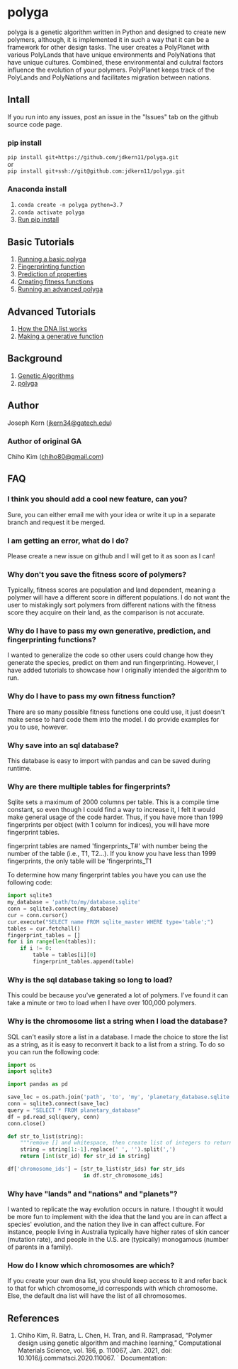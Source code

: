 # polyga
polyga is a genetic algorithm written in Python and designed to create new 
polymers, although, it is implemented it in such a way that it can be a 
framework for other design tasks. The user creates a
PolyPlanet with various PolyLands that have unique environments and PolyNations that
have unique cultures. Combined, these environmental and culutral factors
influence the evolution of your polymers. PolyPlanet keeps track of the 
PolyLands and PolyNations and facilitates migration between nations.

## Intall
If you run into any issues, post an issue in the "Issues" tab on the github
source code page.

### pip install
`pip install git+https://github.com/jdkern11/polyga.git`  
or  
`pip install git+ssh://git@github.com:jdkern11/polyga.git`

### Anaconda install
1. `conda create -n polyga python=3.7` 
2. `conda activate polyga`
3. [Run pip install](pip-install)



## Basic Tutorials
1. [Running a basic polyga](tutorials/basic.md)
2. [Fingerprinting function](tutorials/fingerprinting.md)
3. [Prediction of properties](tutorials/predict.md)
4. [Creating fitness functions](tutorials/fitness.md)
5. [Running an advanced polyga](tutorials/advanced.md) 

## Advanced Tutorials
1. [How the DNA list works](tutorials/dna.md)
2. [Making a generative function](tutorials/generative.md)

## Background
1. [Genetic Algorithms](background/ga.md)
2. [polyga](background/polyga.md)

## Author
Joseph Kern (jkern34@gatech.edu)  
### Author of original GA
Chiho Kim (chiho80@gmail.com)


## FAQ
### I think you should add a cool new feature, can you?
Sure, you can either email me with your idea or write it up in a separate
branch and request it be merged.

### I am getting an error, what do I do?
Please create a new issue on github and I will get to it as soon as I can!

### Why don't you save the fitness score of polymers?
Typically, fitness scores are population and land dependent, 
meaning a polymer will have a
different score in different populations. I do not want the user to mistakingly
sort polymers from different nations with the fitness score they acquire on 
their land, as the comparison is not accurate.

### Why do I have to pass my own generative, prediction, and fingerprinting functions?
I wanted to generalize the code so other users could change how they generate
the species, predict on them and run fingerprinting. However, I have added 
tutorials to showcase how I originally intended the algorithm to run.

### Why do I have to pass my own fitness function?
There are so many possible fitness functions one could use, it just
doesn't make sense to hard code them into the model. 
I do provide examples for you to use, however.

### Why save into an sql database?
This database is easy to import with pandas and can be saved during runtime.

### Why are there multiple tables for fingerprints?
Sqlite sets a maximum of 2000 columns per table. This is a compile time 
constant, so even though I could find a way to increase it, I felt it would make
general usage of the code harder. Thus, if you have more than 1999 fingerprints
per object (with 1 column for indices), you will have more fingerprint tables.

fingerprint tables are named 'fingerprints\_T#' with number being the number
of the table (i.e., T1, T2...). If you know you have less than 1999 
fingerprints, the only table will be 'fingerprints\_T1

To determine how many fingerprint tables you have you can use the following
code:
```Python
import sqlite3
my_database = 'path/to/my/database.sqlite'
conn = sqlite3.connect(my_database)
cur = conn.cursor()
cur.execute("SELECT name FROM sqlite_master WHERE type='table';")
tables = cur.fetchall()
fingerprint_tables = []
for i in range(len(tables)):
    if i != 0:
        table = tables[i][0]
        fingerprint_tables.append(table)
```

### Why is the sql database taking so long to load?
This could be because you've generated a lot of polymers. I've found it can
take a minute or two to load when I have over 100,000 polymers. 

### Why is the chromosome list a string when I load the database?
SQL can't easily store a list in a database. I made the choice to store the list
as a string, as it is easy to reconvert it back to a list from a string. To do
so you can run the following code:
```Python
import os
import sqlite3

import pandas as pd

save_loc = os.path.join('path', 'to', 'my', 'planetary_database.sqlite')
conn = sqlite3.connect(save_loc)
query = "SELECT * FROM planetary_database"
df = pd.read_sql(query, conn)
conn.close()

def str_to_list(string):
    """remove [] and whitespace, then create list of integers to return"""
    string = string[1:-1].replace(' ', '').split(',')
    return [int(str_id) for str_id in string]

df['chromosome_ids'] = [str_to_list(str_ids) for str_ids 
                        in df.str_chromosome_ids]

```

### Why have "lands" and "nations" and "planets"?
I wanted to replicate the way evolution occurs in nature. I thought it would be
more fun to implement with the idea that the land you are in can affect
a species' evolution, and the nation they live in can affect culture. For
instance, people living in Australia typically have higher rates of skin cancer 
(mutation rate), and people in the U.S. are (typically) monogamous 
(number of parents in a family). 

### How do I know which chromosomes are which?
If you create your own dna list, you should keep access to it and refer back
to that for which chromosome\_id corresponds with which chromosome. Else,
the default dna list will have the list of all chromosomes.

## References
1. Chiho Kim, R. Batra, L. Chen, H. Tran, and R. Ramprasad, 
“Polymer design using genetic algorithm and machine learning,” 
Computational Materials Science, vol. 186, p. 110067, Jan. 2021, 
doi: 10.1016/j.commatsci.2020.110067. ` Documentation:

